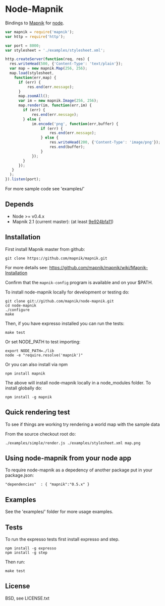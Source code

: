 
# Node-Mapnik
      
Bindings to [Mapnik](http://mapnik.org) for [node](http://nodejs.org).
  
```js
var mapnik = require('mapnik');
var http = require('http');

var port = 8000;
var stylesheet = './examples/stylesheet.xml';

http.createServer(function(req, res) {
  res.writeHead(500, {'Content-Type': 'text/plain'});
  var map = new mapnik.Map(256, 256);
  map.load(stylesheet,
    function(err,map) {
      if (err) {
          res.end(err.message);
      }
      map.zoomAll();
      var im = new mapnik.Image(256, 256);
      map.render(im, function(err,im) {
        if (err) {
            res.end(err.message);
        } else {
            im.encode('png', function(err,buffer) {
                if (err) {
                    res.end(err.message);
                } else {
                    res.writeHead(200, {'Content-Type': 'image/png'});
                    res.end(buffer);
                }
            });
        }
      });
   }
  );
}).listen(port);
```

For more sample code see 'examples/'


## Depends

* Node >= v0.4.x
* Mapnik 2.1 (current master): (at least [9e924bfa11](https://github.com/mapnik/mapnik/commit/9e924bfa1169b213ed31689b3c1e700251bb7d44))


## Installation

First install Mapnik master from github:

    git clone https://github.com/mapnik/mapnik.git

For more details see: https://github.com/mapnik/mapnik/wiki/Mapnik-Installation

Confirm that the `mapnik-config` program is available and on your $PATH.

To install node-mapnik locally for development or testing do:

    git clone git://github.com/mapnik/node-mapnik.git
    cd node-mapnik
    ./configure
    make

Then, if you have expresso installed you can run the tests:

    make test

Or set NODE_PATH to test importing:

    export NODE_PATH=./lib
    node -e "require.resolve('mapnik')"

Or you can also install via npm
  
    npm install mapnik

The above will install node-mapnik locally in a node_modules folder. To install globally do:

    npm install -g mapnik

## Quick rendering test

To see if things are working try rendering a world map with the sample data
  
From the source checkout root do:
  
    ./examples/simple/render.js ./examples/stylesheet.xml map.png


## Using node-mapnik from your node app

To require node-mapnik as a depedency of another package put in your package.json:

    "dependencies"  : { "mapnik":"0.5.x" }

  
## Examples

See the 'examples/' folder for more usage examples.


## Tests

To run the expresso tests first install expresso and step.
  
    npm install -g expresso
    npm install -g step
  
Then run:
  
    make test


## License

  BSD, see LICENSE.txt